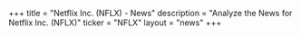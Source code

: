 +++
title = "Netflix Inc. (NFLX) - News"
description = "Analyze the News for Netflix Inc. (NFLX)"
ticker = "NFLX"
layout = "news"
+++


